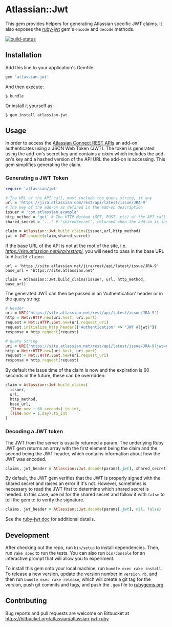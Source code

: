 # Atlassian::Jwt

This gem provides helpers for generating Atlassian specific JWT
claims. It also exposes the [ruby-jwt](https://github.com/jwt/ruby-jwt) 
gem's `encode` and `decode` methods.

[![build-status](https://bitbucket-badges.useast.atlassian.io/badge/atlassian/atlassian-jwt-ruby.svg)](https://bitbucket.org/atlassian/atlassian-jwt-ruby/addon/pipelines/home)

## Installation

Add this line to your application's Gemfile:

```ruby
gem 'atlassian-jwt'
```

And then execute:

    $ bundle

Or install it yourself as:

    $ gem install atlassian-jwt

## Usage

In order to access the
[Atlassian Connect REST APIs](https://developer.atlassian.com/static/connect/docs/latest/rest-apis/)
an add-on authenticates using a JSON Web Token (JWT). The token is
generated using the add-on's secret key and contains a *claim* which
includes the add-on's key and a hashed version of the API URL the
add-on is accessing. This gem simplifies generating the claim.

### Generating a JWT Token

```ruby
require 'atlassian/jwt'

# The URL of the API call, must include the query string, if any
url = 'https://jira.atlassian.com/rest/api/latest/issue/JRA-9'
# The key of the add-on as defined in the add-on description
issuer = 'com.atlassian.example'
http_method = 'get' # The HTTP Method (GET, POST, etc) of the API call
shared_secret = '...' # "sharedSecret", returned when the add-on is installed.

claim = Atlassian::Jwt.build_claims(issuer,url,http_method)
jwt = JWT.encode(claim,shared_secret)
```

If the base URL of the API is not at the root of the site,
i.e. *https://site.atlassian.net/jira/rest/api*, you will need to pass
in the base URL to `#.build_claims`:

```
url = 'https://site.atlassian.net/jira/rest/api/latest/issue/JRA-9'
base_url = 'https://site.atlassian.net'

claim = Atlassian::Jwt.build_claims(issuer, url, http_method, base_url)
```

The generated JWT can then be passed in an 'Authentication' header or
in the query string:

```ruby
# Header
uri = URI('https://site.atlassian.net/rest/api/latest/issue/JRA-9')
http = Net::HTTP.new(uri.host, uri.port)
request = Net::HTTP::Get.new(uri.request_uri)
request.initialize_http_header({'Authentication' => "JWT #{jwt}"})
response = http.request(request)
```

```ruby
# Query String
uri = URI("https://site.atlassian.net/rest/api/latest/issue/JRA-9?jwt=#{jwt}")
http = Net::HTTP.new(uri.host, uri.port)
request = Net::HTTP::Get.new(uri.request_uri)
response = http.request(request)
```

By default the issue time of the claim is now and the expiration is 60
seconds in the future, these can be overridden:

```ruby
claim = Atlassian::Jwt.build_claims(
  issuer,
  url,
  http_method,
  base_url,
  (Time.now - 60.seconds).to_int,
  (Time.now + 1.day).to_int
)
```

### Decoding a JWT token

The JWT from the server is usually returned a param. The underlying
Ruby JWT gem returns an array with the first element being the claim
and the second being the JWT header, which contains information about
how the JWT was encoded.

```ruby
claims, jwt_header = Atlassian::Jwt.decode(params[:jwt], shared_secret)
```

By default, the JWT gem verifies that the JWT is properly signed with
the shared secret and raises an error if it's not. However, sometimes
is necessary to read the JWT first to determine which shared secret is
needed. In this case, use nil for the shared secret and follow it with
`false` to tell the gem to to verify the signature.

```ruby
claims, jwt_header = Atlassian::Jwt.decode(params[:jwt], nil, false)
```

See the [ruby-jwt doc](https://github.com/jwt/ruby-jwt) for additional
details.

## Development

After checking out the repo, run `bin/setup` to install dependencies. Then, 
run `rake spec` to run the tests. You can also run `bin/console` for an 
interactive prompt that will allow you to experiment.

To install this gem onto your local machine, run `bundle exec rake install`. 
To release a new version, update the version number in `version.rb`, and 
then run `bundle exec rake release`, which will create a git tag for the 
version, push git commits and tags, and push the `.gem` file to 
[rubygems.org](https://rubygems.org).

## Contributing

Bug reports and pull requests are welcome on Bitbucket at
https://bitbucket.org/atlassian/atlassian-jwt-ruby.
